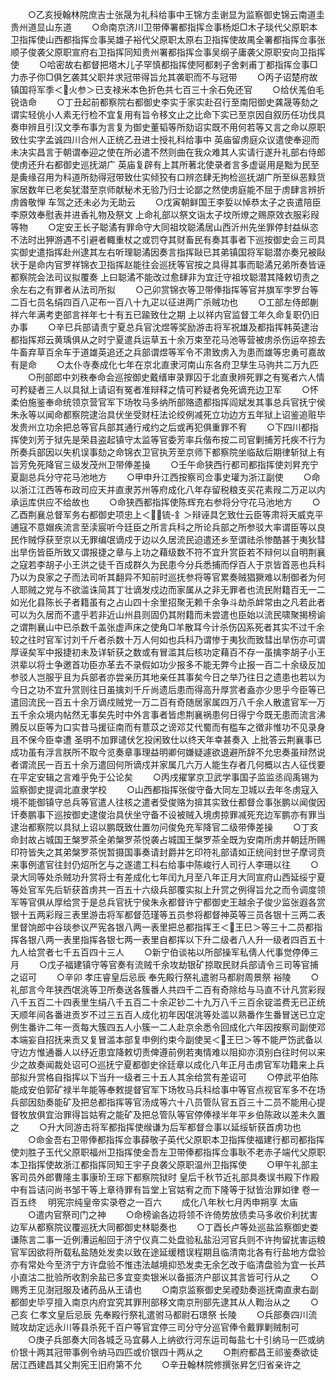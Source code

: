 <!-- { "loadSidebar": true } -->
　　○乙亥授翰林院庶吉士张晟为礼科给事中王锦方圭谢显为监察御史锦云南道圭贵州道显山东道
　　○命南京济川卫带俸署都指挥佥事杨炬□木子琰代父原职本卫指挥使山西都指挥佥事吴雄子裕代父原职太原右卫指挥使故禺全署都指挥佥事张顺子俊袭父原职宣府右卫指挥同知贵州署都指挥佥事吴纲子庸袭父原职安向卫指挥使
　　○哈密故右都督把塔木儿子罕慎都指挥使阿都剌子舍剌甫丁都指挥佥事□力赤子你□俱乞袭其父职并求冠带得旨允其袭职而不与冠带
　　○丙子诏楚府故镇国将军季＜火参＞已支禄米本色折色共七百三十余石免还官
　　○给伏羗伯毛锐诰命
　　○丁丑起前都察院右都御史李实于家实赴召行至南阳御史龚晟等劾之谓实轻佻小人素无行检不宜复用有旨令移文止之比命下实已至京因自叙历任功伐具奏申辨且引汉文季布事为言复为御史董韬等所劾诏实既不用何若等又言之命以原职致仕实字孟诚四川合州人正统乙丑进士授礼科给事中  英庙留虏庭众议遣使奉迎而未决实昌言于朝谓奉迎之使在所必遣不然则曲在我众难其人实请行遂升礼部右侍郎使虏还升右都御史巡抚湖广  英庙复辟有上其所著北使录者言多虚诞用是黜为民至是夤缘召用为科道所劾得冠带致仕实倾狡有口辨恣肆无拘检巡抚湖广所至纵恶黩货家居数年已老矣犹潜至京师献秘术无验乃归士论鄙之然使虏庭能不屈于虏肆言辨折虏酋敬惮  车驾之还未必为无助云
　　○戊寅朝鲜国王李娎以悼恭太子之丧遣陪臣李原效奉慰表并进香礼物及祭文  上命礼部以祭文诣太子坟所燎之赐原效衣服彩叚等物
　　○定安王长子聪潏有罪命守大同祖坟聪潏居山西沂州先坐罪停封益纵恣不法时出狎游遇不引避者輙重杖之或罚夺其财畜民有奏其事者下巡按御史会三司具实御史遣指挥赴州逮其左右听理聪潏因奏言指挥敺已其弟镇国将军聪潜亦奏兄被敺状于是命内官罗祥锦衣卫指挥赵能往会巡抚等官按之具得其事而聪潏兄弟所奏皆诬都察院会法司议拟覆奏  上曰聪潏不能改过愈肆非为宜迁守祖坟聪潜其降敕切责之余左右之有罪者从法司所拟
　　○己卯赏锦衣等卫带俸指挥等官并旗军孛罗台等二百七员名绢四百八疋布一百八十九疋以征进两广杀贼功也
　　○工部左侍郎蒯祥六年满考吏部言祥年七十有五已踰致仕之期  上以祥内官监督工年久命复职仍旧办事
　　○辛巳兵部请责宁夏总兵官沈煜等奖励游击将军祝雄及都指挥韩英逮治都指挥郑云黄瑀俱从之时宁夏遣兵运草五十余万束至花马池等营被虏杀伤运卒掠去牛畜弃草百余车于道雄英追还之兵部谓煜等军令不肃致虏入为患而雄等忠勇可嘉故有是命
　　○太仆寺奏成化七年在京北直隶河南山东各府卫孳生马驹共二万九匹
　　○刑部郎中刘秩奉命会巡按御史戴缙审录罪囚于北直隶辨死罪之有冤者六人情可矜疑者三人以具狱上请诏有冤者准辩释之情可矜疑者免死谪充边卫军
　　○怀柔伯施鉴奉命统领京营官军下场牧马多纳所部赂遗都指挥阎斌发其事总兵官抚宁侯朱永等以闻命都察院逮治具伏坐受财枉法论绞例减死立功边方五年狱上诏鉴追赃毕发贵州立功余把总等官兵部其通行戒约之后或再犯俱重罪不宥
　　○下四川都指挥使刘芳于狱先是荣县盗起镇守太监等官委芳率兵偕布按二司官剿捕芳托疾不行为所奏兵部因以失机误事劾之命锦衣卫官执芳至京师下都察院坐临敌后期律斩狱上有旨芳免死降官三级发茂州卫带俸差操
　　○壬午命狭西行都司都指挥使刘昇充宁夏副总兵分守花马池地方
　　○甲申升江西按察司佥事史瓘为浙江副使
　　○命以浙江江西等布政司应天并直隶苏州等府成化八年存留税粮支买花素叚二万疋以内承运库供应不给故也
　　○命狭西都指挥使陈辉充右参将分守花马池地方
　　○乙酉荆襄总督军务右都御史项忠上＜锍-釒＞辩诬具乞致仕云臣等肃将天威克平逋寇不意媢疾流言至渎宸听今廷臣之所言兵科之所论兵部之所参驳大率谓臣等以良民作贼俘获至京以无罪编氓谪戍于边以久居流民迫遣还乡至谓祛杀惨酷甚于夷狄彗出旱伤皆臣所致又谓报捷之章与上功之藉级数不符不宜升赏臣若不辩何以自明荆襄之寇若李胡子小王洪之徒千百成群久为民患今分兵悉捕而俘百人于京皆首恶也兵科乃以为良家之子而法司听其翻异不知前时巡抚参将等官累奏贼猖獗难以制御者为何人耶贼之党与不欲滥诛简其丁壮谪发戍边而家属从之非无罪者也流民附籍百无一二如光化县陈长子者籍虽有之占山四十余里招聚无赖千余争斗劫杀衅常由之凡若此者可以为久居而不遣乎若非近山州县则固仍其附籍而未尝遣也臣始以流民啸聚揭榜谕之谓荆襄山中已杀数千盖张虚声床之使角□羊散耳今计杀伤囚系死者其实不过千余较之往时官军讨刘千斤者杀数十万人何如也兵科乃谓惨于夷狄而致彗出旱伤亦可谓厚诬矣军中报捷初未及详斩获之数或有冒滥其后核功定藉百不存一虽擒李胡子小王洪辈以将士争邀首功臣亦革去不录假如功少报多不能无弊今止报一百二十余级反加参驳人岂服乎且为兵部者亦尝亲历其地亲任其事矣今日之举乃往日之遗患也若以为今日之功不宜升赏则往日虽擒刘千斤尚遗后患而得高升厚赏者盍亦少思乎今臣等已遣回流民一百五十余万谪戍贼党一万二百有奇随居家属四万八千余人散遣官军一万五千余众境内帖然无事矣先时中外言事者皆虑荆襄祸患何日得宁今既无患而流言沸腾反以臣等为口实昔马援征南而有薏苡之谤邓艾代蜀而有槛车之徵非惟功不见录身且不保今臣幸遭  圣明不加罪谴伏乞投闲致仕以终天年幸甚奏入  上批答云荆襄事已成功虽有浮言朕所不取今览奏章事理益明卿何嫌疑遽欲退避所辞不允忠奏虽辩然说者谓流民一百五十余万遣回何所谪戍并家属几六万人能生存者几何概以古人征伐要在平定安辑之言难乎免于公论矣
　　○丙戌擢掌京卫武学事国子监监丞阎禹锡为监察御史提调北直隶学校
　　○山西都指挥张俊守备大同左卫城以去年冬虏寇入境不能御镇守总兵等官遣人往核之遣者受俊赂为揜其实致仕都督佥事张鹏以闻俊因讦奏鹏事下巡按御史逮俊治具伏坐守备不设被贼入境虏掠罪减死充边军鹏亦有罪当逮治都察院以具狱上诏以鹏既致仕置勿问俊免充军降官二级带俸差操
　　○丁亥命封故占城国王槃罗茶全弟槃罗茶悦袭占城国王槃罗茶全既为安南所虏并朝廷所赐印符皆失之其弟槃罗茶悦暂摄国事奏请封爵并乞印符礼部请如正统间封世子摩诃贲来事例遣官往封仍炤所乞与之遂遣工科右给事中陈峻行人司行人李珊以往
　　○录大同等处杀贼功升赏将士有差成化七年闰九月至八年正月大同宣府山西延绥宁夏等处官军先后斩获首虏共一百五十六级兵部覆实拟上升赏之例得旨允之而令调度领军等官俱从厚给赏于是总兵官抚宁侯朱永都督许宁都御史王越余子俊少监张遐各赏银十五两彩叚三表里游击将军都督范瑾等五员参将都督神英等三员各银十三两二表里督饷郎中谷琰参议严宪各银八两一表里把总都指挥王＜王巳＞等三十二员都指挥各银八两一表里指挥各银七两一表里自都挥以下升二级者八人升一级者四百五十九人给赏者七千五百四十三人
　　○新宁伯谈祐以所部操军私倩人代事觉停俸三月
　　○戊子福建镇守等官奏有流贼千余攻劫银矿掠取民财兵部请令三司等官捕之诏可
　　○辛卯  孝庄睿皇后忌辰  奉先殿行祭礼遣驸马都尉周景祭  裕陵
　　○礼部言今年狭西氓洮等卫所奏送各簇番人共四千二百有奇除给与马直不计凡赏彩叚八千五百二十四表里生绢八千五百二十余疋钞二十九万八千三百余锭滥费无已正统天顺年间各番进贡岁不过三五百人成化初年因氓洮等处滥以熟番作生番冒送已立定例生番许二年一贡每大簇四五人小簇一二人赴京余悉令回成化六年因按察司副使邓本端妄自招抚来贡又复冒滥本部复申例约束今副使吴＜王巳＞等不能严饬武备以守边方惟通番人以纾近患宜降敕切责俾遵前例若夷情难以阻抑亦湏别白往时何以来少之故奏闻裁处诏可○巡抚宁夏都御史徐廷章以成化八年正月击虏官军功籍来上兵部拟升赏格自指挥以下当升一级者三十五人其余给赏有差诏可
　　○停武平伯陈能成安伯郭矿禄半年能等奉敕提督官军下场牧马兵科给事中等官点视官军多不在场兵部因劾奏能矿及把总都指挥等官汤成等六十八员管队官五百三十二员不能用心提督牧放俱宜治罪得旨姑宥之能矿及把总管队等官停俸禄半年平乡伯陈政以差未久置之
　　○升大同游击将军都指挥使缑谦为后军都督佥事以延绥斩获首虏功也
　　○命金吾右卫带俸都指挥佥事薛敬子英代父原职本卫指挥使福建行都司都指挥使刘胜子玉代父原职福州卫指挥使金吾左卫带俸都指挥佥事耿不老赤子端代父原职本卫指挥使故浙江都指挥同知王宇子良袭父原职温州卫指挥使
　　○甲午礼部主客司员外郎曹隆主事康玠王琮下都察院狱时  皇后千秋节近礼部具奏误书殿下作殿中有旨诘问尚书邹干等上章待罪有旨堂上官姑宥之而下隆等于狱皆治罪如律  卷一百五终
　明宪宗纯皇帝实录卷之一百六
　　成化八年秋七月丙申朔享  太庙
　　○遣内官祭司门之神
　　○命榜谕各边将领不许倚势放债卖马多收价利扰害边军从都察院议覆巡抚大同都御史林聪奏也
　　○丁酉长卢等处巡盐监察御史娄谦陈言二事一近例漕运船回于济宁仪真二处盘验私盐沿河官兵则不许拘留扰害运粮官军因欲将所载私盐随处发卖以致在途延缓稽误程期且临清南北各有行盐地方盘验亦有常处今至济宁方许盘验不惟违法越境抑恐发卖无余乞改于临清盘验为宜一长芦小直沽二批验所收割余盐已多宜变卖银米以备振济户部议其言皆可行从之
　　○赐秀王见澍冠服及诸药品从王请也
　　○南京监察御史吴禋劾奏巡抚南直隶右副都御史毕亨擅入南京内府宜究其罪刑部移文南京刑部先逮其从人鞫治从之
　　○己亥  仁孝文皇后忌辰  先奉殿行祭礼遣驸马都尉石璟祭  长陵
　　○兵部奏四川流贼攻劫定远永川等县杀死千百户等官宜停三司分守分巡官俸令戴罪剿贼制可
　　○庚子兵部奏大同各城乏马宜募人上纳欲行河东运司每盐七十引纳马一匹或纳价银十两其冠带事例令纳马四匹或价银四十两从之
　　○荆府都昌王祁鉴奏欲徒居江西建昌其父荆宪王旧府第不允
　　○辛丑翰林院修撰张昇乞归省亲许之

